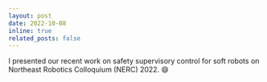 ```yaml
---
layout: post
date: 2022-10-08
inline: true
related_posts: false
---
```


I presented our recent work on safety supervisory control for soft robots on Northeast Robotics Colloquium (NERC) 2022. :smile:
